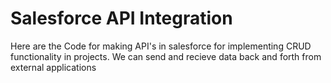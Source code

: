 # Salesforce API Integration

Here are the Code for making API's in salesforce for implementing CRUD functionality in projects.
We can send and recieve data back and forth from external applications